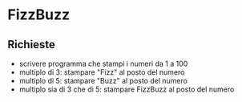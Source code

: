 FizzBuzz
===

## Richieste
- scrivere programma che stampi i numeri da 1 a 100
- multiplo di 3: stampare "Fizz" al posto del numero
- multiplo di 5: stampare "Buzz" al posto del numero
- multiplo sia di 3 che di 5: stampare FizzBuzz al posto del numero
